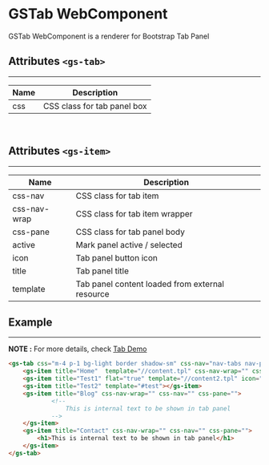 # GSTab WebComponent
 
GSTab WebComponent is a renderer for Bootstrap Tab Panel
 
## Attributes ```<gs-tab>```
---
 
| Name               | Description                                              |
|--------------------|----------------------------------------------------------|
| css                | CSS class for tab panel box                             |
 
<br>
 
## Attributes ```<gs-item>```
---
 
| Name               | Description                                              |
|--------------------|----------------------------------------------------------|
| css-nav            | CSS class for tab item                                  |
| css-nav-wrap       | CSS class for tab item wrapper                          |
| css-pane           | CSS class for tab panel body                            |
| active             | Mark panel active / selected                             |
| icon               | Tab panel button icon                                    |
| title              | Tab panel title                                          |
| template           | Tab panel content loaded from external resource          |
 
 
## Example
---
 
**NOTE :**
For more details, check [Tab Demo](../../demos/tab/)
 
```html
<gs-tab css="m-4 p-1 bg-light border shadow-sm" css-nav="nav-tabs nav-pills" css-pane="">
    <gs-item title="Home"  template="//content.tpl" css-nav-wrap="" css-nav="nav-pill active" css-pane=""></gs-item>
    <gs-item title="Test1" flat="true" template="//content2.tpl" icon="bi-alarm ms-1"></gs-item>
    <gs-item title="Test2" template="#test"></gs-item>
    <gs-item title="Blog" css-nav-wrap="" css-nav="" css-pane="">
            <!--
                This is internal text to be shown in tab panel
            -->
    </gs-item>
    <gs-item title="Contact" css-nav-wrap="" css-nav="" css-pane="">
        <h1>This is internal text to be shown in tab panel</h1>
    </gs-item>
</gs-tab>
```
 
